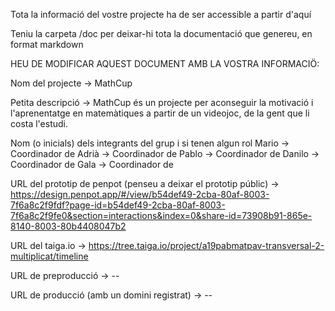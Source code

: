 
Tota la informació del vostre projecte ha de ser accessible a partir d'aquí

Teniu la carpeta /doc per deixar-hi tota la documentació que genereu, en format markdown

HEU DE MODIFICAR AQUEST DOCUMENT AMB LA VOSTRA INFORMACIÖ:

Nom del projecte -> MathCup

Petita descripció -> MathCup és un projecte per aconseguir la motivació i l'aprenentatge en matemàtiques a partir de un videojoc, de la gent que li costa l'estudi.

Nom (o inicials) dels integrants del grup i si tenen algun rol
Mario -> Coordinador de 
Adrià -> Coordinador de 
Pablo -> Coordinador de
Danilo -> Coordinador de
Gala -> Coordinador de 

URL del prototip de penpot (penseu a deixar el prototip públic) -> https://design.penpot.app/#/view/b54def49-2cba-80af-8003-7f6a8c2f9fdf?page-id=b54def49-2cba-80af-8003-7f6a8c2f9fe0&section=interactions&index=0&share-id=73908b91-865e-8140-8003-80b4408047b2

URL del taiga.io -> https://tree.taiga.io/project/a19pabmatpav-transversal-2-multiplicat/timeline

URL de preproducció -> --

URL de producció (amb un domini registrat) -> --

